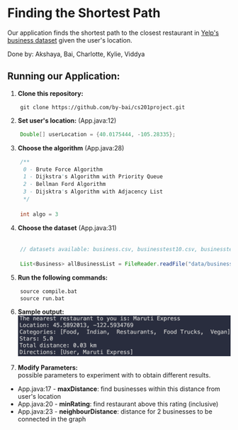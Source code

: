 # Finding the Shortest Path
Our application finds the shortest path to the closest restaurant in [Yelp's business dataset](https://www.yelp.com/dataset/documentation/main) given the user's location.

Done by: Akshaya, Bai, Charlotte, Kylie, Viddya



## Running our Application:
1. **Clone this repository:**
```
    git clone https://github.com/by-bai/cs201project.git
```

2. **Set user's location:** (App.java:12)
```java
    Double[] userLocation = {40.0175444, -105.28335}; 
```

3. **Choose the algorithm** (App.java:28)

```java
    /** 
     0 - Brute Force Algorithm
     1 - Dijkstra's Algorithm with Priority Queue
     2 - Bellman Ford Algorithm
     3 - Dijsktra's Algorithm with Adjacency List 
     */
     
    int algo = 3
```

4. **Choose the dataset** (App.java:31)

```java

    // datasets available: business.csv, businesstest10.csv, businesstest100.csv, businesstest100000.csv
    
    List<Business> allBusinessList = FileReader.readFile("data/business.csv");
```

5. **Run the following commands:**
```
    source compile.bat
    source run.bat
```

6. **Sample output:**
![Sample Output](sampleoutput.png)

7. **Modify Parameters:** <br />
possible parameters to experiment with to obtain different results.

- App.java:17 - **maxDistance**: find businesses within this distance from user's location
- App.java:20 - **minRating**: find restaurant above this rating (inclusive)
- App.java:23 - **neighbourDistance**: distance for 2 businesses to be connected in the graph


